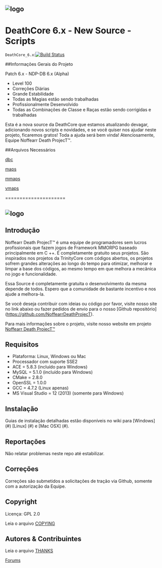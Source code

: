 ## ![logo](http://i.imgur.com/QBNaZYj.png) 


# DeathCore 6.x - New Source - Scripts


`DeathCore_6.x`:[![Build Status](https://travis-ci.org/NoffearrDeathProjecT/DeathCore_6.x.svg?branch=master)](https://travis-ci.org/NoffearrDeathProjecT/DeathCore_6.x)


##Informações Gerais do Projeto 

Patch 6.x - NDP-DB 6.x (Alpha)  

- Level 100
- Correções Diárias
- Grande Estabilidade
- Todas as Magias estão sendo trabalhadas
- Profissionalmente Desenvolvido
- Todas as Combinações de Classe e Raças estão sendo corrigidas e trabalhadas

Esta é a nova source da DeathCore que estamos atualizando devagar, adicionando novos scripts e novidades, e se você quiser nos ajudar neste projeto, ficaremos gratos! Toda a ajuda será bem vinda! Atenciosamente, Equipe Noffearr Death ProjecT™.


##Arquivos Necessários

[dbc](https://mega.nz/#!ThsBEZoS!10RL_5WWNeYB4XArUIAXBH6jzXIObYTx983NR_TujJc)

[maps](https://mega.nz/#!ugkmlayC!UYbzCrT_tJvIyxq4wFHeN2qY5kLeEP1_YI7I785dHtg)

[mmaps](https://mega.nz/#!excDAIgQ!UjenfmnkG5Br99G1d2CuSlSV-ow95vSv4PCDwaYijS8)

[vmaps](https://mega.nz/#!qgUmiZiY!L8-Sp506HLoOxt9fuHf_v0QlQt0APZ9s1q0HRbTuOJw)


=====================

## ![logo](http://i.imgur.com/Ues1gtC.png)


## Introdução

Noffearr Death ProjecT™ é uma equipe de programadores sem lucros profissionais que fazem jogos de Framework MMORPG baseado principalmente em C ++. É completamente gratuito seus projetos. São inspirados nos projetos da TrinityCore com códigos abertos, os projetos sofrem grandes alterações ao longo do tempo para otimizar, melhorar e limpar a base dos códigos, ao mesmo tempo em que melhora a mecânica no jogo e funcionalidade. 

Essa Source é completamente gratuita o desenvolvimento da mesma depende de todos. Espero que a comunidade de bastante incentivo e nos ajude a melhora-la.

Se você deseja contribuir com ideias ou código por favor, visite nosso site no link abaixo ou fazer pedidos de envio para o nosso [Github repositório] (https://github.com/NoffearrDeathProjecT). 

Para mais informações sobre o projeto, visite nosso website em projeto [Noffearr Death ProjecT™](http://noffearrdeathproject.net)


## Requisitos

+ Plataforma: Linux, Windows ou Mac 
+ Processador com suporte SSE2 
+ ACE = 5.8.3 (incluído para Windows) 
+ MySQL = 5.1.0 (incluído para Windows) 
+ CMake = 2.8.0 
+ OpenSSL = 1.0.0 
+ GCC = 4.7.2 (Linux apenas) 
+ MS Visual Studio = 12 (2013) (somente para Windows)

## Instalação

Guias de instalação detalhadas estão disponíveis no wiki para 
[Windows] (#) 
[Linux] (#) e 
[Mac OSX] (#).

## Reportações

Não relatar problemas neste repo até estabilizar.

## Correções

Correções são submetidos a solicitações de tração via Github, somente com a autorização da Equipe.

## Copyright

Licença: GPL 2.0

Leia o arquivo [COPYING](COPYING)


## Autores &amp; Contribuintes

Leia o arquivo [THANKS](THANKS)


[Forums](http://www.noffearrdeathproject.net)
